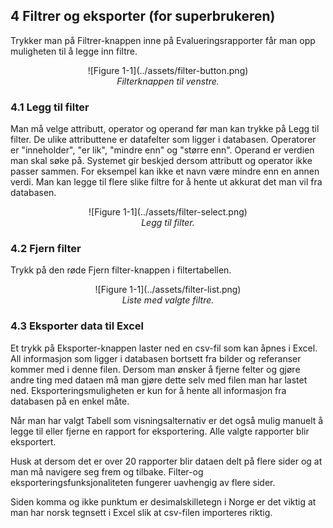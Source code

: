 ## 4 Filtrer og eksporter (for superbrukeren)

Trykker man på Filtrer-knappen inne på Evalueringsrapporter får man opp muligheten til å legge inn filtre.

<center><div style="max-width:600px;">![Figure 1-1](../assets/filter-button.png)</div></center>
<center><em>Filterknappen til venstre.</em></center>

### 4.1 Legg til filter

Man må velge attributt, operator og operand før man kan trykke på Legg til filter. De ulike attributtene er datafelter som ligger i databasen. Operatorer er "inneholder", "er lik", "mindre enn" og "større enn". Operand er verdien man skal søke på. Systemet gir beskjed dersom attributt og operator ikke passer sammen. For eksempel kan ikke et navn være mindre enn en annen verdi. Man kan legge til flere slike filtre for å hente ut akkurat det man vil fra databasen.

<center><div style="max-width:600px;">![Figure 1-1](../assets/filter-select.png)</div></center>
<center><em>Legg til filter.</em></center>

### 4.2 Fjern filter

Trykk på den røde Fjern filter-knappen i filtertabellen.

<center><div style="max-width:600px;">![Figure 1-1](../assets/filter-list.png)</div></center>
<center><em>Liste med valgte filtre.</em></center>

### 4.3 Eksporter data til Excel

Et trykk på Eksporter-knappen laster ned en csv-fil som kan åpnes i Excel. All informasjon som ligger i databasen bortsett fra bilder og referanser kommer med i denne filen. Dersom man ønsker å fjerne felter og gjøre andre ting med dataen må man gjøre dette selv med filen man har lastet ned. Eksporteringsmuligheten er kun for å hente all informasjon fra databasen på en enkel måte.

Når man har valgt Tabell som visningsalternativ er det også mulig manuelt å legge til eller fjerne en rapport for eksportering. Alle valgte rapporter blir eksportert.

Husk at dersom det er over 20 rapporter blir dataen delt på flere sider og at man må navigere seg frem og tilbake. Filter-og eksporteringsfunksjonaliteten fungerer uavhengig av flere sider.

Siden komma og ikke punktum er desimalskilletegn i Norge er det viktig at man har norsk tegnsett i Excel slik at csv-filen importeres riktig.

